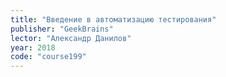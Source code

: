 ```yaml
---
title: "Введение в автоматизацию тестирования"
publisher: "GeekBrains"
lector: "Александр Данилов"
year: 2018
code: "course199"
---
```

